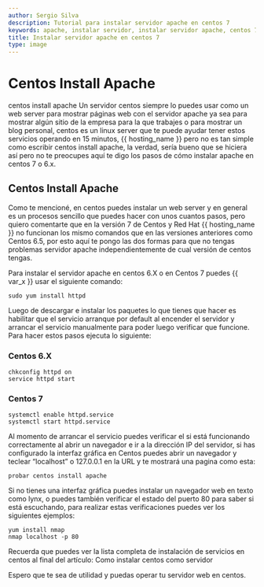 ```yaml
---
author: Sergio Silva
description: Tutorial para instalar servidor apache en centos 7
keywords: apache, instalar servidor, instalar servidor apache, centos 7
title: Instalar servidor apache en centos 7
type: image
---
```


# Centos Install Apache

centos install apache Un servidor centos siempre lo puedes usar como un web server para mostrar páginas web con el servidor apache ya sea para mostrar algún sitio de la empresa para la que trabajes o para mostrar un blog personal, centos es un linux server que te puede ayudar tener estos servicios operando en 15 minutos, {{ hosting_name }} pero no es tan simple como escribir centos install apache, la verdad, sería bueno que se hiciera así pero no te preocupes aquí te digo los pasos de cómo instalar apache en centos 7 o 6.x.

## Centos Install Apache

Como te mencioné, en centos puedes instalar un web server y en general es un procesos sencillo que puedes hacer con unos cuantos pasos, pero quiero comentarte que en la versión 7 de Centos y Red Hat {{ hosting_name }} no funcionan los mismo comandos que en las versiones anteriores como Centos 6.5, por esto aquí te pongo las dos formas para que no tengas problemas servidor apache independientemente de cual versión de centos tengas.

Para instalar el servidor apache en centos 6.X o en Centos 7 puedes {{ var_x }} usar el siguiente comando:
~~~~
sudo yum install httpd
~~~~
Luego de descargar e instalar los paquetes lo que tienes que hacer es habilitar que el servicio arranque por default al encender el servidor y arrancar el servicio manualmente para poder luego verificar que funcione. Para hacer estos pasos ejecuta lo siguiente:

### Centos 6.X
~~~~
chkconfig httpd on
service httpd start
~~~~

### Centos 7
~~~~
systemctl enable httpd.service
systemctl start httpd.service
~~~~

Al momento de arrancar el servicio puedes verificar el si está funcionando correctamente al abrir un navegador e ir a la dirección IP del servidor, si has configurado la interfaz gráfica en Centos puedes abrir un navegador y teclear “localhost” o 127.0.0.1 en la URL y te mostrará una pagina como esta:
~~~~
probar centos install apache
~~~~

Si no tienes una interfaz gráfica puedes instalar un navegador web en texto como lynx, o puedes también verificar el estado del puerto 80 para saber si está escuchando, para realizar estas verificaciones puedes ver los siguientes ejemplos:
~~~~
yum install nmap
nmap localhost -p 80
~~~~

Recuerda que puedes ver la lista completa de instalación de servicios en centos al final del artículo: Como instalar centos como servidor

Espero que te sea de utilidad y puedas operar tu servidor web en centos.
